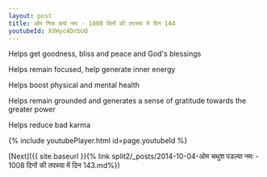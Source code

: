 ```yaml
---
layout: post
title: ओम निस चर्या नमः - 1008 दिनों की तपस्या में दिन 144
youtubeId: XVHyc4DrbUQ
---
```

 
 
Helps get goodness, bliss and peace and God's blessings
 
Helps remain focused, help generate inner energy 
 
Helps boost physical and mental health 
 
Helps remain grounded and generates a sense of gratitude towards the greater power 
 
Helps reduce bad karma
 
 
 
 


{% include youtubePlayer.html id=page.youtubeId %}
 
[Next]({{ site.baseurl }}{% link  split2/_posts/2014-10-04-ओम चथुश पडल्या नमः - 1008 दिनों की तपस्या में दिन 143.md%})
 
